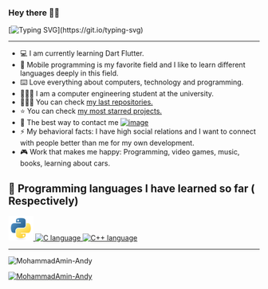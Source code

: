 ### Hey there 👋🏻

[![Typing SVG](https://readme-typing-svg.demolab.com?font=Fira+Code&size=14&pause=10000&color=149414&vCenter=true&multiline=true&repeat=false&width=526&lines=I'm+MoahmmadAmin-Andy(Mamin)+Dart+Programmer+work+with+Flutter+FrameWork.)](https://git.io/typing-svg)

-----------------

- 💻  I am currently learning Dart Flutter.
- 📱 Mobile programming is my favorite field and I like to learn different languages ​​deeply in this field.
- ⌨️ Love everything about computers, technology and programming.
- 👨🏻‍🎓  I am a computer engineering student at the university.
- 👨🏻‍💻  You can check [my last repositories.](https://github.com/MohammadAmin-Andy?tab=repositories)
- ⭐   You can check [my most starred projects.](https://github.com/MohammadAmin-Andy?tab=repositories&q=&type=&language=&sort=stargazers)
- 📧  The best way to contact me  [![image](https://img.shields.io/badge/-pg.mohammadamin@gmail.com-c14438?style=flat-square&logo=Gmail&logoColor=white&link=mailto:pg.mohammadamin@gmail.com)](mailto:pg.mohammadamin@gmail.com)
- ⚡️  My behavioral facts: I have high social relations and I want to connect with people better than me for my own development.
- 🎮  Work that makes me happy: Programming, video games, music, books, learning about cars.
 

## 🧠 Programming languages ​​I have learned so far ( Respectively)

<p> <a href="https://www.python.org" target="_blank" rel="noreferrer"> <img src="https://raw.githubusercontent.com/devicons/devicon/master/icons/python/python-original.svg" alt="python" width="50" height="50"/> </a> <a href="https://www.python.org" target="_blank" rel="noreferrer"> <img src="https://raw.githubusercontent.com/bablubambal/All_logo_and_pictures/1ac69ce5fbc389725f16f989fa53c62d6e1b4883/programming%20languages/c.svg" alt="C language" width="50" height="50"/> </a> 
<a href="https://cplusplus.com" target="_blank" rel="noreferrer"> <img src="https://raw.githubusercontent.com/bablubambal/All_logo_and_pictures/1ac69ce5fbc389725f16f989fa53c62d6e1b4883/programming%20languages/c%2B%2B.svg" alt="C++ language" width="50" height="50"/> </a> </p>






-----------------

<p align="left"> <img src="https://komarev.com/ghpvc/?username=MohammadAmin-Andy&label=Profile%20views&color=0e75b6&style=flat" alt="MohammadAmin-Andy" /> </p>

<p align="left"> <a href="https://github.com/ryo-ma/github-profile-trophy"><img src="https://github-profile-trophy.vercel.app/?username=MohammadAmin-Andy" alt="MohammadAmin-Andy" /></a> </p

-----------------
